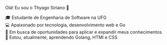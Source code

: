 Olá! Eu sou o Thyago Siriano 👋

🎓 Estudante de Engenharia de Software na UFG  
💻 Apaixonado por tecnologia, desenvolvimento web e Go  
🚀 Em busca de oportunidades para aplicar e expandir meus conhecimentos  
🌱 Estou, atualmente, aprendendo Golang, HTMl e CSS
